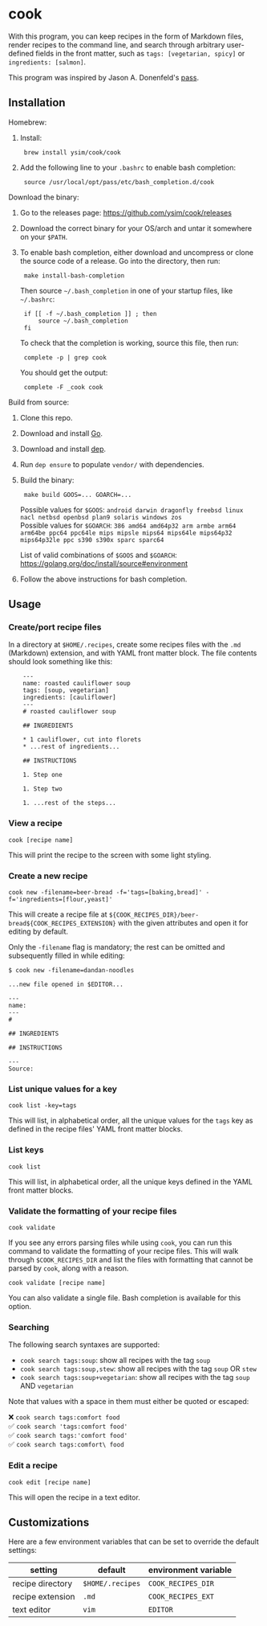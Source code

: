 # cook

With this program, you can keep recipes in the form of Markdown files, render
recipes to the command line, and search through arbitrary user-defined fields
in the front matter, such as `tags: [vegetarian, spicy]` or
`ingredients: [salmon]`.

This program was inspired by Jason A. Donenfeld's
[pass](https://www.passwordstore.org/).

## Installation

Homebrew:

1. Install:

        brew install ysim/cook/cook

1. Add the following line to your `.bashrc` to enable bash completion:

        source /usr/local/opt/pass/etc/bash_completion.d/cook

Download the binary:

1. Go to the releases page: <https://github.com/ysim/cook/releases>

1. Download the correct binary for your OS/arch and untar it somewhere on your
`$PATH`.

1. To enable bash completion, either download and uncompress or clone the source
code of a release. Go into the directory, then run:

        make install-bash-completion

    Then source `~/.bash_completion` in one of your startup files, like
`~/.bashrc`:

        if [[ -f ~/.bash_completion ]] ; then
            source ~/.bash_completion
        fi

    To check that the completion is working, source this file, then run:

        complete -p | grep cook

    You should get the output:

        complete -F _cook cook

Build from source:

1. Clone this repo.

1. Download and install [Go](https://golang.org/).

1. Download and install [dep](https://github.com/golang/dep/releases).

1. Run `dep ensure` to populate `vendor/` with dependencies.

1. Build the binary:

        make build GOOS=... GOARCH=...

    Possible values for `$GOOS`: `android darwin dragonfly freebsd linux nacl netbsd openbsd plan9 solaris windows zos`  
    Possible values for `$GOARCH`: `386 amd64 amd64p32 arm armbe arm64 arm64be ppc64 ppc64le mips mipsle mips64 mips64le mips64p32 mips64p32le ppc s390 s390x sparc sparc64`

    List of valid combinations of `$GOOS` and `$GOARCH`: <https://golang.org/doc/install/source#environment>

1. Follow the above instructions for bash completion.

## Usage

### Create/port recipe files

In a directory at `$HOME/.recipes`, create some recipes files with the `.md`
(Markdown) extension, and with YAML front matter block. The file contents
should look something like this:

        ---
        name: roasted cauliflower soup
        tags: [soup, vegetarian]
        ingredients: [cauliflower]
        ---
        # roasted cauliflower soup

        ## INGREDIENTS

        * 1 cauliflower, cut into florets
        * ...rest of ingredients...

        ## INSTRUCTIONS

        1. Step one

        1. Step two

        1. ...rest of the steps...

### View a recipe

    cook [recipe name]

This will print the recipe to the screen with some light styling.

### Create a new recipe

    cook new -filename=beer-bread -f='tags=[baking,bread]' -f='ingredients=[flour,yeast]'

This will create a recipe file at `${COOK_RECIPES_DIR}/beer-bread${COOK_RECIPES_EXTENSION}`
with the given attributes and open it for editing by default.

Only the `-filename` flag is mandatory; the rest can be omitted and
subsequently filled in while editing:

    $ cook new -filename=dandan-noodles

    ...new file opened in $EDITOR...

    ---
    name:
    ---
    #

    ## INGREDIENTS

    ## INSTRUCTIONS

    ---
    Source:

### List unique values for a key

    cook list -key=tags

This will list, in alphabetical order, all the unique values for the `tags` key
as defined in the recipe files' YAML front matter blocks.

### List keys

    cook list

This will list, in alphabetical order, all the unique keys defined in the YAML
front matter blocks.

### Validate the formatting of your recipe files

    cook validate

If you see any errors parsing files while using `cook`, you can run this
command to validate the formatting of your recipe files. This will walk through
`$COOK_RECIPES_DIR` and list the files with formatting that cannot be parsed by
`cook`, along with a reason.

    cook validate [recipe name]

You can also validate a single file. Bash completion is available for this
option.

### Searching

The following search syntaxes are supported:

* `cook search tags:soup`: show all recipes with the tag `soup`
* `cook search tags:soup,stew`: show all recipes with the tag `soup` OR
`stew`
* `cook search tags:soup+vegetarian`: show all recipes with the tag `soup`
AND `vegetarian`

Note that values with a space in them must either be quoted or escaped:

❌ `cook search tags:comfort food`  
✅ `cook search 'tags:comfort food'`  
✅ `cook search tags:'comfort food'`  
✅ `cook search tags:comfort\ food`

### Edit a recipe

    cook edit [recipe name]

This will open the recipe in a text editor.

## Customizations

Here are a few environment variables that can be set to override the default
settings:

| setting          | default          | environment variable |
| ---------------- | ---------------- | -------------------- |
| recipe directory | `$HOME/.recipes` | `COOK_RECIPES_DIR`   |
| recipe extension | `.md`            | `COOK_RECIPES_EXT`   |
| text editor      | `vim`            | `EDITOR`             |
